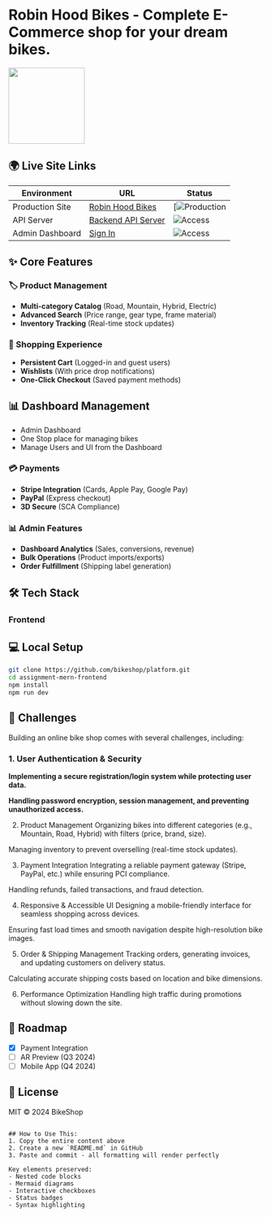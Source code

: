 # Robin Hood Bikes - Complete E-Commerce shop for your dream bikes.

<img src="https://i.ibb.co/Fq4pw7qP/pngtree-bikes-shop-logo-design-template-vector-picture-image-3607389.png" height="150" width="150" />

## 🌍 Live Site Links
| Environment       | URL                          | Status |
|-------------------|------------------------------|--------|
| Production Site   | [Robin Hood Bikes](https://fabulous-souffle-8e4056.netlify.app/) | [![Production](https://img.shields.io/website?url=https%3A%2F%2Ffabulous-souffle-8e4056.netlify.app/) |
| API Server        | [Backend API Server]( https://assignment-6-backend-two.vercel.app/) | ![Access](https://img.shields.io/badge/access-restricted-red)
| Admin Dashboard   | [Sign In](https://basha-finder-client.vercel.app/login) | ![Access](https://img.shields.io/badge/access-restricted-red) |

## ✨ Core Features
### 🏷️ Product Management
- **Multi-category Catalog** (Road, Mountain, Hybrid, Electric)
- **Advanced Search** (Price range, gear type, frame material)
- **Inventory Tracking** (Real-time stock updates)

### 🛒 Shopping Experience
- **Persistent Cart** (Logged-in and guest users)
- **Wishlists** (With price drop notifications)
- **One-Click Checkout** (Saved payment methods)

## 📊 Dashboard Management
-  Admin Dashboard
-  One Stop place for managing bikes
-  Manage Users and UI from the Dashboard
  
### 💳 Payments
- **Stripe Integration** (Cards, Apple Pay, Google Pay)
- **PayPal** (Express checkout)
- **3D Secure** (SCA Compliance)

### 📊 Admin Features
- **Dashboard Analytics** (Sales, conversions, revenue)
- **Bulk Operations** (Product imports/exports)
- **Order Fulfillment** (Shipping label generation)

## 🛠 Tech Stack
### Frontend




## 💻 Local Setup
```bash
git clone https://github.com/bikeshop/platform.git
cd assignment-mern-frontend
npm install
npm run dev
```

## 🚧 Challenges
Building an online bike shop comes with several challenges, including:

### 1. User Authentication & Security
**Implementing a secure registration/login system while protecting user data.**

**Handling password encryption, session management, and preventing unauthorized access.**

2. Product Management
Organizing bikes into different categories (e.g., Mountain, Road, Hybrid) with filters (price, brand, size).

Managing inventory to prevent overselling (real-time stock updates).

3. Payment Integration
Integrating a reliable payment gateway (Stripe, PayPal, etc.) while ensuring PCI compliance.

Handling refunds, failed transactions, and fraud detection.

4. Responsive & Accessible UI
Designing a mobile-friendly interface for seamless shopping across devices.

Ensuring fast load times and smooth navigation despite high-resolution bike images.

5. Order & Shipping Management
Tracking orders, generating invoices, and updating customers on delivery status.

Calculating accurate shipping costs based on location and bike dimensions.

6. Performance Optimization
Handling high traffic during promotions without slowing down the site.


## 📅 Roadmap
- [x] Payment Integration
- [ ] AR Preview (Q3 2024)
- [ ] Mobile App (Q4 2024)

## 📜 License
MIT © 2024 BikeShop
```

## How to Use This:
1. Copy the entire content above
2. Create a new `README.md` in GitHub
3. Paste and commit - all formatting will render perfectly

Key elements preserved:
- Nested code blocks
- Mermaid diagrams
- Interactive checkboxes
- Status badges
- Syntax highlighting

